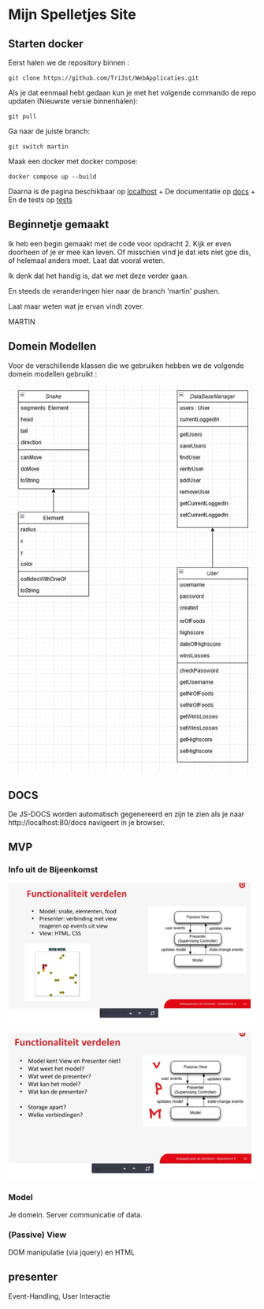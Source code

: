 # Mijn Spelletjes Site

[_metadata_:title]:- "Mijn Spelletjes Site"
[_metadata_:author]:- "Martin van Diest"


## Starten docker

Eerst halen we de repository binnen :
```
git clone https://github.com/Tri3st/WebApplicaties.git
```

Als je dat eenmaal hebt gedaan kun je met het volgende commando de repo updaten (Nieuwste versie binnenhalen):
```
git pull
```

Ga naar de juiste branch:
```
git switch martin
```

Maak een docker met docker compose: 

```
docker compose up --build
```

Daarna is de pagina beschikbaar op  [localhost](http://localhost:80) +
De documentatie op [docs](http://localhost:80/docs) +
En de tests op [tests](http://localhost:80/test)

## Beginnetje gemaakt

Ik heb een begin gemaakt met de code voor opdracht 2.
Kijk er even doorheen of je er mee kan leven. Of misschien vind je
dat iets niet goe dis, of helemaal anders moet. Laat dat vooral weten.

Ik denk dat het handig is, dat we met deze verder gaan.

En steeds de veranderingen hier naar de branch 'martin' pushen.

Laat maar weten wat je ervan vindt zover.

MARTIN

## Domein Modellen

Voor de verschillende klassen die we gebruiken hebben we de volgende domein modellen gebruikt :

![Domein modellen](./img/ClasseModels.jpg "Domein modellen")


## DOCS

De JS-DOCS worden automatisch gegenereerd en zijn te zien als je naar http://localhost:80/docs navigeert in je browser.

## MVP

### Info uit de Bijeenkomst

![MVP afbeelding 1](./img/MVP1a.jpg "MVP afbeelding 1")

![MVP afbeelding 2](./img/MVP2a.jpg "MVP afbeelding 1")

### Model

Je domein. Server communicatie of data. 

### (Passive) View

DOM manipulatie (via jquery) en HTML 

## presenter

Event-Handling, User Interactie